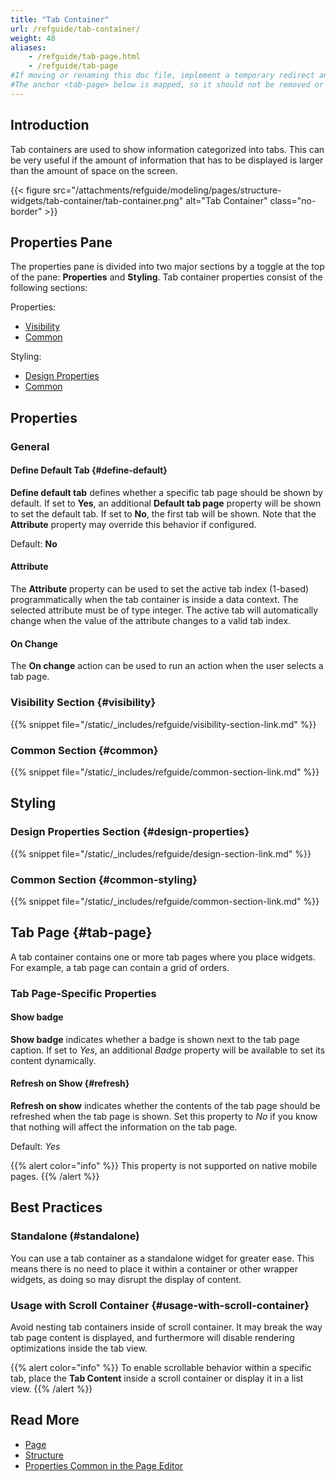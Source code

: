 ```yaml
---
title: "Tab Container"
url: /refguide/tab-container/
weight: 40
aliases:
    - /refguide/tab-page.html
    - /refguide/tab-page
#If moving or renaming this doc file, implement a temporary redirect and let the respective team know they should update the URL in the product. See Mapping to Products for more details.
#The anchor <tab-page> below is mapped, so it should not be removed or changed.
---
```


## Introduction

Tab containers are used to show information categorized into tabs. This can be very useful if the amount of information that has to be displayed is larger than the amount of space on the screen.

{{< figure src="/attachments/refguide/modeling/pages/structure-widgets/tab-container/tab-container.png" alt="Tab Container" class="no-border" >}}

## Properties Pane

The properties pane is divided into two major sections by a toggle at the top of the pane: **Properties** and **Styling**. Tab container properties consist of the following sections:

Properties:

* [Visibility](#visibility)
* [Common](#common)

Styling:

* [Design Properties](#design-properties)
* [Common](#common-styling)

## Properties 

### General

#### Define Default Tab {#define-default}

**Define default tab** defines whether a specific tab page should be shown by default. If set to **Yes**, an additional **Default tab page** property will be shown to set the default tab. If set to **No**, the first tab will be shown. Note that the **Attribute** property may override this behavior if configured.

Default: **No**

#### Attribute

The **Attribute** property can be used to set the active tab index (1-based) programmatically when the tab container is inside a data context. The selected attribute must be of type integer. The active tab will automatically change when the value of the attribute changes to a valid tab index.

#### On Change

The **On change** action can be used to run an action when the user selects a tab page.

### Visibility Section {#visibility}

{{% snippet file="/static/_includes/refguide/visibility-section-link.md" %}}

### Common Section {#common}

{{% snippet file="/static/_includes/refguide/common-section-link.md" %}}

## Styling

### Design Properties Section {#design-properties}

{{% snippet file="/static/_includes/refguide/design-section-link.md" %}} 

### Common Section {#common-styling}

{{% snippet file="/static/_includes/refguide/common-section-link.md" %}}

## Tab Page {#tab-page}

A tab container contains one or more tab pages where you place widgets. For example, a tab page can contain a grid of orders.

### Tab Page-Specific Properties

#### Show badge

**Show badge** indicates whether a badge is shown next to the tab page caption. If set to *Yes*, an additional *Badge* property will be available to set its content dynamically.

#### Refresh on Show {#refresh}

**Refresh on show** indicates whether the contents of the tab page should be refreshed when the tab page is shown. Set this property to *No* if you know that nothing will affect the information on the tab page.

Default: *Yes*

{{% alert color="info" %}}
This property is not supported on native mobile pages.
{{% /alert %}}

## Best Practices

### Standalone (#standalone)

You can use a tab container as a standalone widget for greater ease. This means there is no need to place it within a container or other wrapper widgets, as doing so may disrupt the display of content.

### Usage with Scroll Container {#usage-with-scroll-container}

Avoid nesting tab containers inside of scroll container. It may break the way tab page content is displayed, and furthermore will disable rendering optimizations inside the tab view. 

{{% alert color="info" %}}
To enable scrollable behavior within a specific tab, place the **Tab Content** inside a scroll container or display it in a list view.
{{% /alert %}}

## Read More

* [Page](/refguide/page/)
* [Structure](/refguide/structure-widgets/)
* [Properties Common in the Page Editor](/refguide/common-widget-properties/)
